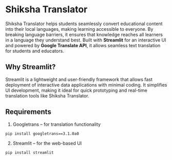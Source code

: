 # Shiksha Translator
Shiksha Translator helps students seamlessly convert educational content into their local languages, making learning accessible to everyone. 
By breaking language barriers, it ensures that knowledge reaches all learners in a language they understand best.
Built with **Streamlit** for an interactive UI and powered by **Google Translate API**, it allows seamless text translation for students and educators.

## Why Streamlit?
Streamlit is a lightweight and user-friendly framework that allows fast deployment of interactive data applications with minimal coding. 
It simplifies UI development, making it ideal for quick prototyping and real-time translation tools like Shiksha Translator. 

## Requirements
1. Googletrans – for translation functionality
```
pip install googletrans==3.1.0a0
```
2. Streamlit – for the web-based UI
```
pip install streamlit
```
